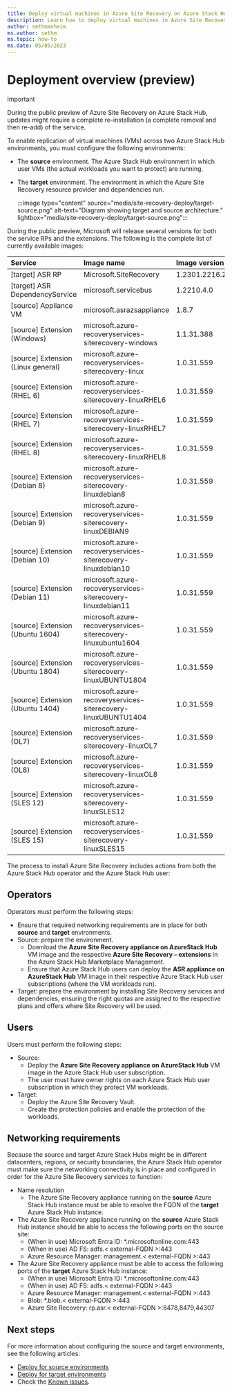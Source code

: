 ```yaml
---
title: Deploy virtual machines in Azure Site Recovery on Azure Stack Hub (preview)
description: Learn how to deploy virtual machines in Azure Site Recovery on Azure Stack Hub. 
author: sethmanheim
ms.author: sethm
ms.topic: how-to
ms.date: 05/05/2023
---
```



# Deployment overview (preview)

> [!IMPORTANT]
> During the public preview of Azure Site Recovery on Azure Stack Hub, updates might require a complete re-installation (a complete removal and then re-add) of the service.

To enable replication of virtual machines (VMs) across two Azure Stack Hub environments, you must configure the following environments:

- The **source** environment. The Azure Stack Hub environment in which user VMs (the actual workloads you want to protect) are running.
- The **target** environment. The environment in which the Azure Site Recovery resource provider and dependencies run.

  :::image type="content" source="media/site-recovery-deploy/target-source.png" alt-text="Diagram showing target and source architecture." lightbox="media/site-recovery-deploy/target-source.png":::
  
During the public preview, Microsoft will release several versions for both the service RPs and the extensions. The following is the complete list of currently available images:

| Service                                   | Image name                                                          | Image version       |
| :---------------------------------- | :------------------------------------------------------------- | :------------- |
| [target] ASR RP                    | Microsoft.SiteRecovery                                        | 1.2301.2216.2287 |
| [target] ASR DependencyService     | microsoft.servicebus                                          | 1.2210.4.0    |
| [source] Appliance VM              | microsoft.asrazsappliance                                     | 1.8.7         |
| [source] Extension (Windows)       | microsoft.azure-recoveryservices-siterecovery-windows         | 1.1.31.388    |
| [source] Extension (Linux general) | microsoft.azure-recoveryservices-siterecovery-linux           | 1.0.31.559    |
| [source] Extension (RHEL 6)        | microsoft.azure-recoveryservices-siterecovery-linuxRHEL6      | 1.0.31.559    |
| [source] Extension (RHEL 7)        | microsoft.azure-recoveryservices-siterecovery-linuxRHEL7      | 1.0.31.559    |
| [source] Extension (RHEL 8)        | microsoft.azure-recoveryservices-siterecovery-linuxRHEL8      | 1.0.31.559    |
| [source] Extension (Debian 8)      | microsoft.azure-recoveryservices-siterecovery-linuxdebian8    | 1.0.31.559    |
| [source] Extension (Debian 9)      | microsoft.azure-recoveryservices-siterecovery-linuxDEBIAN9    | 1.0.31.559    |
| [source] Extension (Debian 10)     | microsoft.azure-recoveryservices-siterecovery-linuxdebian10   | 1.0.31.559    |
| [source] Extension (Debian 11)     | microsoft.azure-recoveryservices-siterecovery-linuxdebian11   | 1.0.31.559    |
| [source] Extension (Ubuntu 1604)   | microsoft.azure-recoveryservices-siterecovery-linuxubuntu1604 | 1.0.31.559    |
| [source] Extension (Ubuntu 1804)   | microsoft.azure-recoveryservices-siterecovery-linuxUBUNTU1804 | 1.0.31.559    |
| [source] Extension (Ubuntu 1404)   | microsoft.azure-recoveryservices-siterecovery-linuxUBUNTU1404 | 1.0.31.559    |
| [source] Extension (OL7)           | microsoft.azure-recoveryservices-siterecovery-linuxOL7        | 1.0.31.559    |
| [source] Extension (OL8)           | microsoft.azure-recoveryservices-siterecovery-linuxOL8        | 1.0.31.559    |
| [source] Extension (SLES 12)       | microsoft.azure-recoveryservices-siterecovery-linuxSLES12     | 1.0.31.559    |
| [source] Extension (SLES 15)       | microsoft.azure-recoveryservices-siterecovery-linuxSLES15     | 1.0.31.559    |

The process to install Azure Site Recovery includes actions from both the Azure Stack Hub operator and the Azure Stack Hub user:

## Operators

Operators must perform the following steps:

- Ensure that required networking requirements are in place for both **source** and **target** environments.
- Source: prepare the environment.
  - Download the **Azure Site Recovery appliance on AzureStack Hub** VM image and the respective **Azure Site Recovery – extensions** in the Azure Stack Hub Marketplace Management.
  - Ensure that Azure Stack Hub users can deploy the **ASR appliance on AzureStack Hub** VM image in their respective Azure Stack Hub user subscriptions (where the VM workloads run).
- Target: prepare the environment by installing Site Recovery services and dependencies, ensuring the right quotas are assigned to the respective plans and offers where Site Recovery will be used.

## Users

Users must perform the following steps:

- Source:
  - Deploy the **Azure Site Recovery appliance on AzureStack Hub** VM image in the Azure Stack Hub user subscription.
  - The user must have owner rights on each Azure Stack Hub user subscription in which they protect VM workloads.
- Target:
  - Deploy the Azure Site Recovery Vault.
  - Create the protection policies and enable the protection of the workloads.

## Networking requirements

Because the source and target Azure Stack Hubs might be in different datacenters, regions, or security boundaries, the Azure Stack Hub operator must make sure the networking connectivity is in place and configured in order for the Azure Site Recovery services to function:

- Name resolution
  - The Azure Site Recovery appliance running on the **source** Azure Stack Hub instance must be able to resolve the FQDN of the **target** Azure Stack Hub instance.
- The Azure Site Recovery appliance running on the **source** Azure Stack Hub instance should be able to access the following ports on the source site:
  - (When in use) Microsoft Entra ID: *.microsoftonline.com:443
  - (When in use) AD FS: adfs.< external-FQDN >:443
  - Azure Resource Manager: management.< external-FQDN >:443
- The Azure Site Recovery appliance must be able to access the following ports of the **target** Azure Stack Hub instance:
  - (When in use) Microsoft Entra ID: *.microsoftonline.com:443
  - (When in use) AD FS: adfs.< external-FQDN >:443
  - Azure Resource Manager: management.< external-FQDN >:443
  - Blob: *.blob.< external-FQDN >:443
  - Azure Site Recovery: rp.asr.< external-FQDN >:8478,8479,44307


## Next steps

For more information about configuring the source and target environments, see the following articles:

- [Deploy for source environments](site-recovery-deploy-source.md)
- [Deploy for target environments](site-recovery-deploy-target.md)
- Check the [Known issues](known-issues.md).

